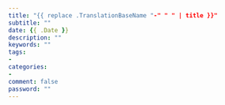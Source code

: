 ```yaml
---
title: "{{ replace .TranslationBaseName "-" " " | title }}"
subtitle: ""
date: {{ .Date }}
description: ""
keywords: ""
tags: 
- 
categories: 
- 
comment: false
password: ""
---
```

